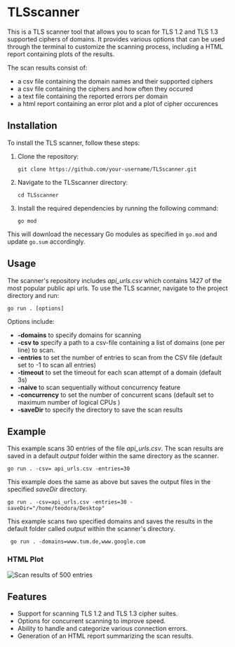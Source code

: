 # TLSscanner
This is a TLS scanner tool that allows you to scan for TLS 1.2 and TLS 1.3 supported ciphers of domains. It provides various options that can be used through the terminal to customize the scanning process, including a HTML report containing plots of the results.

The scan results consist of:
- a csv file containing the domain names and their supported ciphers
- a csv file containing the ciphers and how often they occured
- a text file containing the reported errors per domain
- a html report containing an error plot and a plot of cipher occurences

## Installation
To install the TLS scanner, follow these steps:

1. Clone the repository:
    ```shell
    git clone https://github.com/your-username/TLSscanner.git
    ```

2.  Navigate to the TLSscanner directory:
    ```shell
    cd TLSscanner
    ```


3. Install the required dependencies by running the following command:
    ```shell
    go mod 
    ```
This will download the necessary Go modules as specified in `go.mod` and update `go.sum` accordingly.

## Usage
The scanner's repository includes *api_urls.csv* which contains 1427 of the most popular public api urls. 
To use the TLS scanner, navigate to the project directory and run:

```shell
go run . [options]
```
Options include:
- **-domains** to specify domains for scanning
- **-csv to** specify a path to a csv-file containing a list of domains (one per line) to scan.
- **-entries** to set the number of entries to scan from the CSV file (default set to -1 to scan all entries)
- **-timeout** to set the timeout for each scan attempt of a domain (default 3s)
- **-naive** to scan sequentially without concurrency feature
- **-concurrency** to set the number of concurrent scans (default set to maximum number of logical CPUs )
- **-saveDir** to specify the directory to save the scan results
 

## Example
This example scans 30 entries of the file *api_urls.csv*. The scan results are saved in a default *output* folder within the same directory as the scanner.

```shell
go run . -csv= api_urls.csv -entries=30 
```

This example does the same as above but saves the output files in the specified *saveDir* directory.

``` shell
go run . -csv=api_urls.csv -entries=30 -saveDir="/home/teodora/Desktop"
```

This example scans two specified domains and saves the results in the default folder called *output* within the scanner's directory.
``` shell
 go run . -domains=www.tum.de,www.google.com
```

### HTML Plot
![Scan results of 500 entries](\home\teodora\Desktop\ExamplePlot.jpeg)


## Features 
- Support for scanning TLS 1.2 and TLS 1.3 cipher suites.
- Options for concurrent scanning to improve speed.
- Ability to handle and categorize various connection errors.
- Generation of an HTML report summarizing the scan results.